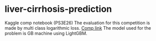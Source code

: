 # liver-cirrhosis-prediction
Kaggle comp notebook (PS3E26)
The evaluation for this competition is made by multi class logarithmic loss.
<a href ="https://www.kaggle.com/competitions/playground-series-s3e26">Comp link</a>
The model used for the problem is GB machine using LightGBM.
